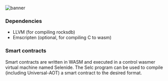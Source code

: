 ![banner](https://github.com/user-attachments/assets/16e11c3b-dc01-4924-ba5d-ca28f55d5287)

### Dependencies

- LLVM (for compiling rocksdb)
- Emscripten (optional, for compiling C to wasm)

### Smart contracts
Smart contracts are written in WASM and executed in a control wasmer virtual machine named Selenide. The Selc program can be used to compile (including Universal-AOT) a smart contract to the desired format.
